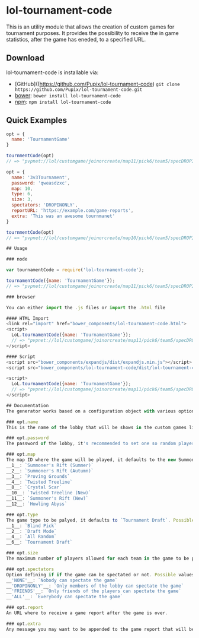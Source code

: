 # lol-tournament-code
This is an utility module that allows the creation of custom games for tournament purposes. It provides the possibility to receive the in game statistics, after the game has eneded, to a specified URL.

## Download
lol-tournament-code is installable via:

- [GitHub]((https://github.com/Pupix/lol-tournament-code) `git clone https://github.com/Pupix/lol-tournament-code.git`
- [bower](http://bower.io/): `bower install lol-tournament-code`
- [npm](https://www.npmjs.com/): `npm install lol-tournament-code`

## Quick Examples
```js
opt = {
  name: 'TournamentGame'
}

tournmentCode(opt)
// => "pvpnet://lol/customgame/joinorcreate/map11/pick6/team5/specDROPINONLY/eyJuYW1lIjoiVG91cm5hbW5ldEdhbWUiLCJleHRyYSI6IiJ9"

opt = {
  name: '3v3Tournament',
  password: 'qweasdzxc',
  map: 10,
  type: 6,
  size: 3,
  spectators: 'DROPINONLY',
  reportURL: 'https://example.com/game-reports',
  extra: 'This was an awesome tournmanet'
}

tournmentCode(opt)
// => "pvpnet://lol/customgame/joinorcreate/map10/pick6/team5/specDROPINONLY/eyJuY…YzVG91cm5hbWVudCIsImV4dHJhIjoiVGhpcyB3YXMgYW4gYXdlc29tZSB0b3Vybm1hbmV0In0="

## Usage

### node

var tournamentCode = require('lol-tournament-code');

tournamentCode({name: 'TournamentGame'});
// => "pvpnet://lol/customgame/joinorcreate/map11/pick6/team5/specDROPINONLY/eyJuYW1lIjoiVG91cm5hbW5ldEdhbWUiLCJleHRyYSI6IiJ9"

### browser

You can either import the .js files or import the .html file

#### HTML Import 
<link rel="import" href="bower_components/lol-tournament-code.html">
<script>
  LoL.tournamentCode({name: 'TournamentGame'});
  // => "pvpnet://lol/customgame/joinorcreate/map11/pick6/team5/specDROPINONLY/eyJuYW1lIjoiVG91cm5hbW5ldEdhbWUiLCJleHRyYSI6IiJ9"
</script>

#### Script 
<script src="bower_components/expandjs/dist/expandjs.min.js"></script>
<script src="bower_components/lol-tournament-code/dist/lol-tournament-code.min.js"></script>

<script>
  LoL.tournamentCode({name: 'TournamentGame'});
  // => "pvpnet://lol/customgame/joinorcreate/map11/pick6/team5/specDROPINONLY/eyJuYW1lIjoiVG91cm5hbW5ldEdhbWUiLCJleHRyYSI6IiJ9"
</script>

## Documentation
The generator works based on a configuration object with various options passed to it.

### opt.name
This is the name of the lobby that will be shows in the custom games list. This is only required option.

### opt.password
The password of the lobby, it's recommended to set one so random players don't access your lobby via the `Custom Game` iterface of the game client.

### opt.map
The map ID where the game will be played, it defaults to the new Summoner's Rift. Possible IDs are the following:
__1__: `Summoner's Rift (Summer)`
__2__: `Summoner's Rift (Autumn)`
__3__: `Proving Grounds`
__4__: `Twisted Treeline`
__8__: `Crystal Scar`
__10__: `Twisted Treeline (New)`
__11__: `Summoner's Rift (New)`
__12__: `Howling Abyss`

### opt.type
The game type to be palyed, it defaults to `Tournament Draft`. Possible IDs are the following:
__1__: `Blind Pick`
__2__: `Draft Mode`
__4__: `All Random`
__6__: `Tournament Draft`

### opt.size
The maximum number of players allowed for each team in the game to be played. Valid values are from `1` throgh `5`.

### opt.spectators
Option defining if if the game can be spectated or not. Possible values are:
__'NONE'__: `Nobody can spectate the game`
__'DROPINONLY'__: `Only members of the lobby can spectate the game`
__'FRIENDS'__: `Only friends of the players can spectate the game`
__'ALL'__: `Everybody can spectate the game`

### opt.report
An URL where to receive a game report after the game is over.

### opt.extra
Any message you may want to be appended to the game report that will be sent.
